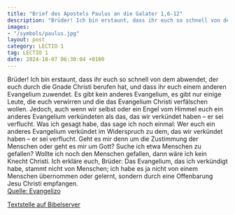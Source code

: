 ```yaml
---
title: "Brief des Apostels Paulus an die Galater 1,6-12"
description: "Brüder! Ich bin erstaunt, dass ihr euch so schnell von dem abwendet, der euch durch die Gnade Christi berufen hat, und dass ihr euch einem anderen Evangelium zuwendet. Es gibt kein anderes Evangelium, es gibt nur einige Leute, die euch verwirren und die das Evangelium Christi ver...."
images:
- "/symbols/paulus.jpg"
layout: post
category: LECTIO 1
tag: LECTIO 1
date: 2024-10-07 06:30:04 +0100
---
```

Brüder! Ich bin erstaunt, dass ihr euch so schnell von dem abwendet, der euch durch die Gnade Christi berufen hat, und dass ihr euch einem anderen Evangelium zuwendet.
Es gibt kein anderes Evangelium, es gibt nur einige Leute, die euch verwirren und die das Evangelium Christi verfälschen wollen.<!--more-->
Jedoch, auch wenn wir selbst oder ein Engel vom Himmel euch ein anderes Evangelium verkündeten als das, das wir verkündet haben – er sei verflucht.
Was ich gesagt habe, das sage ich noch einmal: Wer euch ein anderes Evangelium verkündet im Widerspruch zu dem, das wir verkündet haben – er sei verflucht.
Geht es mir denn um die Zustimmung der Menschen oder geht es mir um Gott? Suche ich etwa Menschen zu gefallen? Wollte ich noch den Menschen gefallen, dann wäre ich kein Knecht Christi.
Ich erkläre euch, Brüder: Das Evangelium, das ich verkündigt habe, stammt nicht von Menschen;
ich habe es ja nicht von einem Menschen übernommen oder gelernt, sondern durch eine Offenbarung Jesu Christi empfangen.<br>
[Quelle: Evangelizo](https://evangeliumtagfuertag.org/DE/gospel)

[Textstelle auf Bibelserver](https://www.bibleserver.com/EU/Galater1,6-12)
